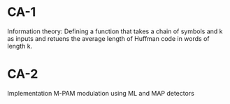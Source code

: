 # CA-1
  Information theory: Defining a function that takes a chain of symbols and k as inputs and retuens the average length of Huffman code in words of length k.

# CA-2
  Implementation M-PAM modulation using ML and MAP detectors
